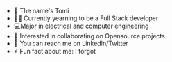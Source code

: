 - 👋 The name's Tomi 
- 🔭👀 Currently yearning to be a Full Stack developer
- 💻Major in electrical and computer engineering
- 🤝 Interested in collaborating on Opensource projects
- 📌 You can reach me on LinkedIn/Twitter
- ⚡ Fun fact about me: I forgot
